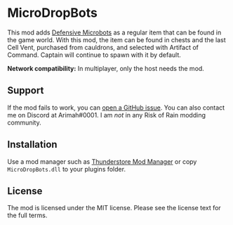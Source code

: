 # MicroDropBots

This mod adds [Defensive Microbots][] as a regular item that can be found in the game world. With this mod, the item can be found in chests and the last Cell Vent, purchased from cauldrons, and selected with Artifact of Command. Captain will continue to spawn with it by default.

**Network compatibility:** In multiplayer, only the host needs the mod.

## Support

If the mod fails to work, you can [open a GitHub issue][issue]. You can also contact me on Discord at Arimah#0001. I am _not_ in any Risk of Rain modding community.

## Installation

Use a mod manager such as [Thunderstore Mod Manager][r2mm] or copy `MicroDropBots.dll` to your plugins folder.

## License

The mod is licensed under the MIT license. Please see the license text for the full terms.

[Defensive Microbots]: https://riskofrain2.fandom.com/wiki/Defensive_Microbots
[issue]: https://github.com/arimah/MicroDropBots/issues/new
[r2mm]: https://www.overwolf.com/app/Thunderstore-Thunderstore_Mod_Manager
